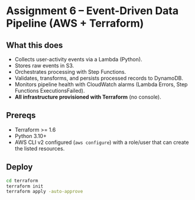 # Assignment 6 – Event-Driven Data Pipeline (AWS + Terraform)


## What this does
- Collects user-activity events via a Lambda (Python).
- Stores raw events in S3.
- Orchestrates processing with Step Functions.
- Validates, transforms, and persists processed records to DynamoDB.
- Monitors pipeline health with CloudWatch alarms (Lambda Errors, Step Functions ExecutionsFailed).
- **All infrastructure provisioned with Terraform** (no console).


## Prereqs
- Terraform >= 1.6
- Python 3.10+
- AWS CLI v2 configured (`aws configure`) with a role/user that can create the listed resources.


## Deploy
```bash
cd terraform
terraform init
terraform apply -auto-approve
